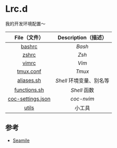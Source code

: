 # Lrc.d

我的开发环境配置～

|               File（文件）               |   Description（描述）    |
| :--------------------------------------: | :----------------------: |
|            [bashrc](./bashrc)            |          *Bash*          |
|             [zshrc](./zshrc)             |          *Zsh*           |
|             [vimrc](./vimrc)             |          *Vim*           |
|         [tmux.conf](./tmux.conf)         |          *Tmux*          |
|        [aliases.sh](./aliases.sh)        | *Shell* 环境变量、别名等 |
|      [functions.sh](./functions.sh)      |       *Shell* 函数       |
| [coc-settings.json](./coc-settings.json) |        *coc-nvim*        |
|             [utils](./utils)             |          小工具          |

## 参考

- [Seamile](https://github.com/seamile/rc.d)

